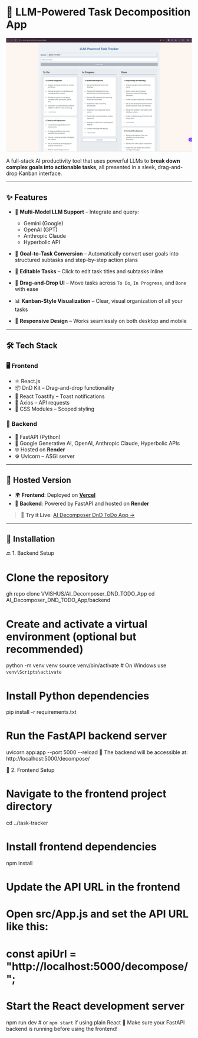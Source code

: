 # 🧠 LLM-Powered Task Decomposition App

![Application Screenshot](Screenshot.png)

A full-stack AI productivity tool that uses powerful LLMs to **break down complex goals into actionable tasks**, all presented in a sleek, drag-and-drop Kanban interface.

---

## ✨ Features

- 🤖 **Multi-Model LLM Support** – Integrate and query:
  - Gemini (Google)
  - OpenAI (GPT)
  - Anthropic Claude
  - Hyperbolic API

- 🧩 **Goal-to-Task Conversion** – Automatically convert user goals into structured subtasks and step-by-step action plans

- 📝 **Editable Tasks** – Click to edit task titles and subtasks inline

- 🧲 **Drag-and-Drop UI** – Move tasks across `To Do`, `In Progress`, and `Done` with ease

- 📊 **Kanban-Style Visualization** – Clear, visual organization of all your tasks

- 📱 **Responsive Design** – Works seamlessly on both desktop and mobile

---

## 🛠 Tech Stack

### 🖥️ Frontend
- ⚛️ React.js
- 📦 DnD Kit – Drag-and-drop functionality
- 🔔 React Toastify – Toast notifications
- 📡 Axios – API requests
- 🎨 CSS Modules – Scoped styling

### 🧪 Backend
- 🚀 FastAPI (Python)
- 🤖 Google Generative AI, OpenAI, Anthropic Claude, Hyperbolic APIs
- 🌐 Hosted on **Render**
- ⚙️ Uvicorn – ASGI server

---

## 🚀 Hosted Version

- 🌍 **Frontend**: Deployed on **[Vercel](https://vercel.com/vaibhav-singhs-projects-c5ab9c36/ai-decomposer-dnd-todo-app)**
- 🧠 **Backend**: Powered by FastAPI and hosted on **Render**

> 🔗 **Try it Live**: [AI Decomposer DnD ToDo App →](https://vercel.com/vaibhav-singhs-projects-c5ab9c36/ai-decomposer-dnd-todo-app)

---

## 🧰 Installation

🔙 1. Backend Setup
# Clone the repository
gh repo clone VVISHUS/AI_Decomposer_DND_TODO_App
cd AI_Decomposer_DND_TODO_App/backend

# Create and activate a virtual environment (optional but recommended)
python -m venv venv
source venv/bin/activate  # On Windows use `venv\Scripts\activate`

# Install Python dependencies
pip install -r requirements.txt

# Run the FastAPI backend server
uvicorn app:app --port 5000 --reload
🚀 The backend will be accessible at:
http://localhost:5000/decompose/

🎨 2. Frontend Setup
# Navigate to the frontend project directory
cd ../task-tracker

# Install frontend dependencies
npm install

# Update the API URL in the frontend
# Open src/App.js and set the API URL like this:
# const apiUrl = "http://localhost:5000/decompose/";

# Start the React development server
npm run dev  # or `npm start` if using plain React
🧠 Make sure your FastAPI backend is running before using the frontend!

